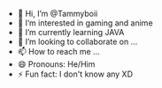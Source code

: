 - 👋 Hi, I’m @Tammyboii
- 👀 I’m interested in gaming and anime
- 🌱 I’m currently learning JAVA
- 💞️ I’m looking to collaborate on ...
- 📫 How to reach me ...
- 😄 Pronouns: He/Him
- ⚡ Fun fact: I don't know any XD

<!---
Tammyboii/Tammyboii is a ✨ special ✨ repository because its `README.md` (this file) appears on your GitHub profile.
You can click the Preview link to take a look at your changes.
--->
